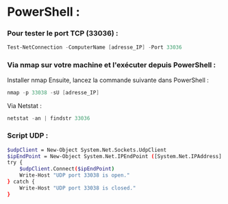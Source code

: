# PowerShell :

### Pour tester le port TCP (33036) :
```powershell
Test-NetConnection -ComputerName [adresse_IP] -Port 33036
```
### Via nmap sur votre machine et l'exécuter depuis PowerShell :

Installer nmap 
Ensuite, lancez la commande suivante dans PowerShell :
```powershell
nmap -p 33038 -sU [adresse_IP]
```
Via Netstat :

```powershell 
netstat -an | findstr 33036
```
### Script UDP :
```bash 
$udpClient = New-Object System.Net.Sockets.UdpClient
$ipEndPoint = New-Object System.Net.IPEndPoint ([System.Net.IPAddress]::Parse("[adresse_IP]"), 33038)
try {
    $udpClient.Connect($ipEndPoint)
    Write-Host "UDP port 33038 is open."
} catch {
    Write-Host "UDP port 33038 is closed."
}
